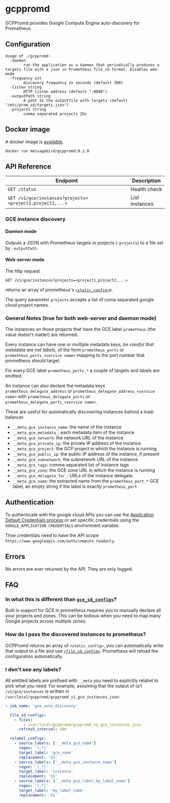 # gcppromd

GCPPromd provides Google Compute Engine  auto-discovery for Prometheus.

## Configuration

```
Usage of ./gcppromd:
  -daemon
        run the application as a daemon that periodically produses a targets file with a json in Prometheus file_sd format. Disables web-mode
  -frequency int
        discovery frequency in seconds (default 300)
  -listen string
        HTTP listen address (default ":8080")
  -outputPath string
        A path to the outputfile with targets (default "/etc/prom_sd/targets.json")
  -projects string
        comma-separated projects IDs

```

## Docker image

A docker image is [available](https://hub.docker.com/r/messagebird/gcppromd/).
```
docker run messagebird/gcppromd:0.2.0
```

## API Reference

| Endpoint                                                 | Description    |
| -------------------------------------------------------- | -------------- |
| `GET /status`                                            | Health check   |
| `GET /v1/gce/instances?projects=<project1,project2,...>` | List instances |

### GCE instance discovery

#### Daemon mode

Outputs a JSON with Prometheus targets in projects (`-projects`) to a file set by `-outputPath`.

#### Web-server mode
The http request

`GET /v1/gce/instances?projects=<project1,project2,...>`

returns an array of prometheus's [`<static_config>`](https://prometheus.io/docs/prometheus/latest/configuration/configuration/#static_config)s.

The query parameter `projects` accepts a list of coma separated google cloud project names.

### General Notes (true for both web-server and daemon mode)
The instances on those projects that have the GCE label `prometheus` (the value doesn't matter) are returned.

Every instance can have one or multiple metadata keys, *be careful that metadata are not labels*, of the form `prometheus_ports`
or `prometheus_ports_<service name>` mapping to the port number that prometheus
should target.

For every GCE label `prometheus_ports_*` a couple of targets and labels are emitted.

An instance can also declare the metadata keys `prometheus_delegate_address` or
`prometheus_delegate_address_<service name>` with
`prometheus_delegate_ports` or `prometheus_delegate_ports_<service name>`.

These are useful for automatically discovering instances behind a load-balancer.

- `__meta_gce_instance_name`: the name of the instance
- `__meta_gce_metadata_`<name>: each metadata item of the instance
- `__meta_gce_network`: the network URL of the instance
- `__meta_gce_private_ip`: the private IP address of the instance
- `__meta_gce_project`: the GCP project in which the instance is running
- `__meta_gce_public_ip`: the public IP address of the instance, if present
- `__meta_gce_subnetwork`: the subnetwork URL of the instance
- `__meta_gce_tags`: comma separated list of instance tags
- `__meta_gce_zone`: the GCE zone URL in which the instance is running
- `__meta_gce_delagate_for_`: URLs of the instance delegate.
- `__meta_gce_name`: the extracted name from the `prometheus_port_*` GCE label, an empty string if the label is exactly `prometheus_port`

## Authentication

To authenticate with the google cloud APIs you can use the [Application Default Credentials process](https://cloud.google.com/docs/authentication/production) or set specific credentials using the `GOOGLE_APPLICATION_CREDENTIALS` environment variable.

Thse credentials need to have the API scope `https://www.googleapis.com/auth/compute.readonly`.

## Errors

No errors are ever returned by the API. They are only logged.

## FAQ
### In what this is different than [`gce_sd_configs`](https://prometheus.io/docs/prometheus/latest/configuration/configuration/#%3Cgce_sd_config%3E)?

Built in support for GCE in prometheus requires you to manually declare all your projects and zones. This can be tedious when you need to map many Google projects across multiple zones.

### How do I pass the discovered instances to prometheus?

GCPPromd returns an array of `<static_config>`, you can automatically write that output to a file and use [`<file_sd_config>`]( https://prometheus.io/docs/prometheus/latest/configuration/configuration/#%3Cfile_sd_config%3E).
Prometheus will reload the configuration automatically.

### I don't see any labels?
All emitted labels are prefixed with  `__meta` you need to explicitly relabel to pick what you need.
For example, assuming that the output of `GET /v1/gce/instances` is written in `/var/local/gcppromd/gcppromd_v1_gce_instances.json`:

```yaml
- job_name: 'gce_auto_discovery'

  file_sd_configs:
    - files:
        - /var/local/gcppromd/gcppromd_v1_gce_instances.json
      refresh_interval: 10m

  relabel_configs:
    - source_labels: ['__meta_gce_name']
      regex: '(.*)'
      target_label: 'gce_name'
      replacement: '$1'
    - source_labels: ['__meta_gce_instance_name']
      regex: '(.*)'
      target_label: 'instance'
      replacement: '$1'
    - source_labels: ['__meta_gce_label_my_label_name']
      regex: '(.*)'
      target_label: 'my_label_name'
      replacement: '$1'
```
